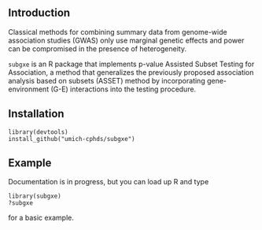 ## Introduction
Classical methods for combining summary data from genome-wide association studies (GWAS) only use marginal genetic effects and power can be compromised in the presence of heterogeneity.

`subgxe` is an R package that implements p-value Assisted Subset Testing for Association, a method that generalizes the previously proposed association analysis based on subsets (ASSET) method by incorporating gene-environment (G-E) interactions into the testing procedure.

## Installation
```{R}
library(devtools)
install_github("umich-cphds/subgxe")
```

## Example
Documentation is in progress, but you can load up R and type
```{R}
library(subgxe)
?subgxe
```
for a basic example.
